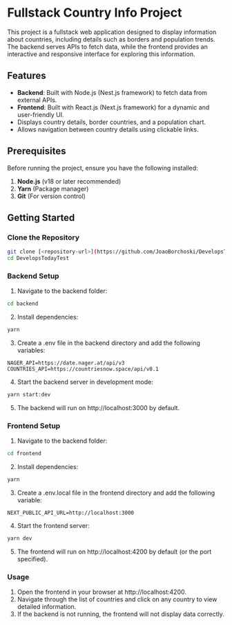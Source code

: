 # Fullstack Country Info Project

This project is a fullstack web application designed to display information about countries, including details such as borders and population trends. The backend serves APIs to fetch data, while the frontend provides an interactive and responsive interface for exploring this information.

## Features

- **Backend**: Built with Node.js (Nest.js framework) to fetch data from external APIs.
- **Frontend**: Built with React.js (Next.js framework) for a dynamic and user-friendly UI.
- Displays country details, border countries, and a population chart.
- Allows navigation between country details using clickable links.

## Prerequisites

Before running the project, ensure you have the following installed:

1. **Node.js** (v18 or later recommended)
2. **Yarn** (Package manager)
3. **Git** (For version control)

## Getting Started

### Clone the Repository

```bash
git clone [<repository-url>](https://github.com/JoaoBorchoski/DevelopsTodayTest.git)
cd DevelopsTodayTest
```

### Backend Setup

1. Navigate to the backend folder:

```bash
cd backend
```

2. Install dependencies:

```bash
yarn
```

3. Create a .env file in the backend directory and add the following variables:

```.env
NAGER_API=https://date.nager.at/api/v3
COUNTRIES_API=https://countriesnow.space/api/v0.1
```

4. Start the backend server in development mode:

```bash
yarn start:dev
```

5. The backend will run on http://localhost:3000 by default.

### Frontend Setup

1. Navigate to the backend folder:

```bash
cd frontend
```

2. Install dependencies:

```bash
yarn
```

3. Create a .env.local file in the frontend directory and add the following variable:

```.env.local
NEXT_PUBLIC_API_URL=http://localhost:3000
```

4. Start the frontend server:

```bash
yarn dev
```

5. The frontend will run on http://localhost:4200 by default (or the port specified).

### Usage

1. Open the frontend in your browser at http://localhost:4200.
2. Navigate through the list of countries and click on any country to view detailed information.
3. If the backend is not running, the frontend will not display data correctly.
